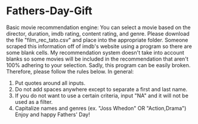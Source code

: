# Fathers-Day-Gift
Basic movie recommendation engine:
You can select a movie based on the director, duration, imdb rating, content rating, and genre. 
Please download the file "film_rec_tato.csv" and place into the appropriate folder. Someone scraped this information off of imdb's website using a program so there are some blank cells. My recommendation system doesn't take into account blanks so some movies will be included in the recommendation that aren't 100% adhering to your selection.
Sadly, this program can be easily broken. Therefore, please follow the rules below.
In general:
1. Put quotes around all inputs.
2. Do not add spaces anywhere except to separate a first and last name.
3. If you do not want to use a certain criteria, input "NA" and it will not be used as a filter. 
4. Capitalize names and genres (ex. "Joss Whedon" OR "Action,Drama")
Enjoy and happy Fathers' Day!
